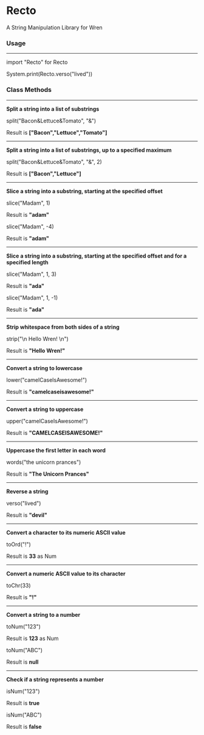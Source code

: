# Recto
A String Manipulation Library for Wren

### Usage

---

import "Recto" for Recto

System.print(Recto.verso("lived"))

### Class Methods

---

**Split a string into a list of substrings**

split("Bacon&Lettuce&Tomato", "&")

Result is **["Bacon","Lettuce","Tomato"]**

---

**Split a string into a list of substrings, up to a specified maximum**

split("Bacon&Lettuce&Tomato", "&", 2)

Result is **["Bacon","Lettuce"]**

---

**Slice a string into a substring, starting at the specified offset**

slice("Madam", 1)

Result is **"adam"**

slice("Madam", -4)

Result is **"adam"**

---

**Slice a string into a substring, starting at the specified offset and for a specified length**

slice("Madam", 1, 3)

Result is **"ada"**

slice("Madam", 1, -1)

Result is **"ada"**

---

**Strip whitespace from both sides of a string**

strip("\n Hello Wren! \n")

Result is **"Hello Wren!"**

---

**Convert a string to lowercase**

lower("camelCaseIsAwesome!")

Result is **"camelcaseisawesome!"**

---

**Convert a string to uppercase**

upper("camelCaseIsAwesome!")

Result is **"CAMELCASEISAWESOME!"**

---

**Uppercase the first letter in each word**

words("the unicorn prances")

Result is **"The Unicorn Prances"**

---

**Reverse a string**

verso("lived")

Result is **"devil"**

---

**Convert a character to its numeric ASCII value**

toOrd("!")

Result is **33** as Num

---

**Convert a numeric ASCII value to its character**

toChr(33)

Result is **"!"**

---

**Convert a string to a number**

toNum("123")

Result is **123** as Num

toNum("ABC")

Result is **null**

---

**Check if a string represents a number**

isNum("123")

Result is **true**

isNum("ABC")

Result is **false**
